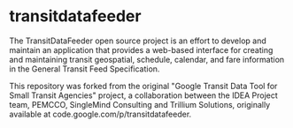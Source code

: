 # transitdatafeeder
The TransitDataFeeder open source project is an effort to develop and maintain an application that provides a web-based interface for creating and maintaining transit geospatial, schedule, calendar, and fare information in the General Transit Feed Specification.

This repository was forked from the original "Google Transit Data Tool for Small Transit Agencies" project, a collaboration between the IDEA Project team, PEMCCO, SingleMind Consulting and Trillium Solutions, originally available at code.google.com/p/transitdatafeeder.
